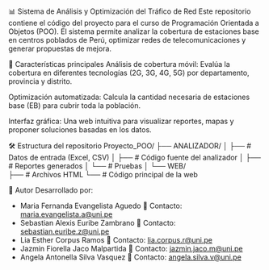 📊 Sistema de Análisis y Optimización del Tráfico de Red
Este repositorio contiene el código del proyecto para el curso de Programación Orientada a Objetos (POO). El sistema permite analizar la cobertura de estaciones base en centros poblados de Perú, optimizar redes de telecomunicaciones y generar propuestas de mejora.

🚀 Características principales
Análisis de cobertura móvil:
Evalúa la cobertura en diferentes tecnologías (2G, 3G, 4G, 5G) por departamento, provincia y distrito.

Optimización automatizada:
Calcula la cantidad necesaria de estaciones base (EB) para cubrir toda la población.

Interfaz gráfica:
Una web intuitiva para visualizar reportes, mapas y proponer soluciones basadas en los datos.

🛠️ Estructura del repositorio
Proyecto_POO/
├── ANALIZADOR/
│   ├── # Datos de entrada (Excel, CSV)
│   ├── # Código fuente del analizador
│   ├── # Reportes generados
│   └── # Pruebas 
│
└── WEB/                        
    ├── # Archivos HTML
    └── # Código principal de la web

👤 Autor
Desarrollado por:
* Maria Fernanda Evangelista Aguedo
📧 Contacto: maria.evangelista.a@uni.pe
* Sebastian Alexis Euribe Zambrano
📧 Contacto: sebastian.euribe.z@uni.pe
* Lia Esther Corpus Ramos
📧 Contacto: lia.corpus.r@uni.pe
* Jazmin Fiorella Jaco Malpartida
📧 Contacto: jazmin.jaco.m@uni.pe
* Angela Antonella Silva Vasquez
📧 Contacto: angela.silva.v@uni.pe

